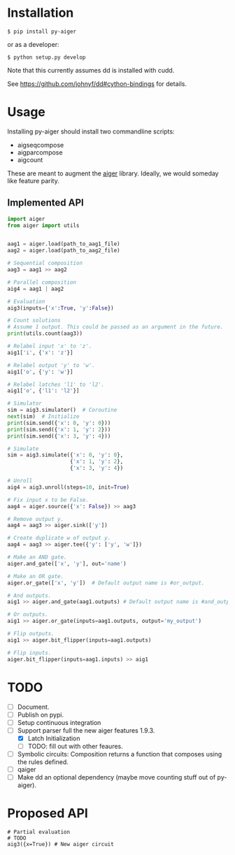# Installation

`$ pip install py-aiger`

or as a developer:

`$ python setup.py develop`

Note that this currently assumes dd is installed with cudd.

See https://github.com/johnyf/dd#cython-bindings for details.

# Usage

Installing py-aiger should install two commandline scripts:

- aigseqcompose
- aigparcompose
- aigcount

These are meant to augment the
[aiger](fmv.jku.at/aiger/aiger-1.9.9.tar.gz) library. Ideally, we
would someday like feature parity.


## Implemented API

```python
import aiger
from aiger import utils


aag1 = aiger.load(path_to_aag1_file)
aag2 = aiger.load(path_to_aag2_file)

# Sequential composition
aag3 = aag1 >> aag2

# Parallel composition
aig4 = aag1 | aag2

# Evaluation
aig3(inputs={'x':True, 'y':False})

# Count solutions
# Assume 1 output. This could be passed as an argument in the future.
print(utils.count(aag3))

# Relabel input 'x' to 'z'.
aig1['i', {'x': 'z'}]

# Relabel output 'y' to 'w'.
aig1['o', {'y': 'w'}]

# Relabel latches 'l1' to 'l2'.
aig1['o', {'l1': 'l2'}]

# Simulator
sim = aig3.simulator()  # Coroutine
next(sim)  # Initialize
print(sim.send({'x': 0, 'y': 0}))
print(sim.send({'x': 1, 'y': 2}))
print(sim.send({'x': 3, 'y': 4}))

# Simulate
sim = aig3.simulate({'x': 0, 'y': 0}, 
                    {'x': 1, 'y': 2},
                    {'x': 3, 'y': 4})

# Unroll
aig4 = aig3.unroll(steps=10, init=True)

# Fix input x to be False.
aag4 = aiger.source({'x': False}) >> aag3

# Remove output y. 
aag4 = aag3 >> aiger.sink(['y'])

# Create duplicate w of output y.
aag4 = aag3 >> aiger.tee({'y': ['y', 'w']})

# Make an AND gate.
aiger.and_gate(['x', 'y'], out='name')

# Make an OR gate.
aiger.or_gate(['x', 'y'])  # Default output name is #or_output.

# And outputs.
aig1 >> aiger.and_gate(aag1.outputs) # Default output name is #and_output.

# Or outputs.
aig1 >> aiger.or_gate(inputs=aag1.outputs, output='my_output')

# Flip outputs.
aig1 >> aiger.bit_flipper(inputs=aag1.outputs)

# Flip inputs.
aiger.bit_flipper(inputs=aag1.inputs) >> aig1
```


# TODO
- [ ] Document.
- [ ] Publish on pypi.
- [ ] Setup continuous integration
- [ ] Support parser full the new aiger features 1.9.3.
  - [X] Latch Initialization
  - [ ] TODO: fill out with other feaures.
- [ ] Symbolic circuits: Composition returns a function that composes using the rules defined.
- [ ] qaiger
- [ ] Make dd an optional dependency (maybe move counting stuff out of py-aiger).

# Proposed API

```
# Partial evaluation
# TODO
aig3({x=True}) # New aiger circuit
```
